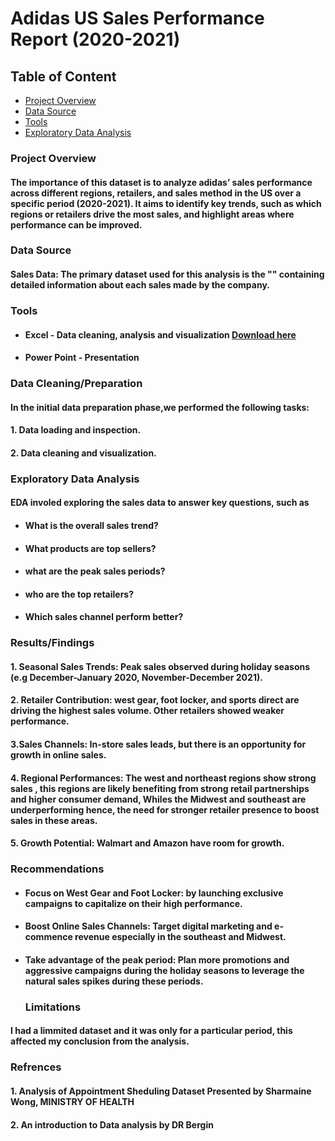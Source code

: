 # Adidas US Sales Performance Report (2020-2021)
## Table of Content
- [Project Overview](#project-overview)
- [Data Source](#data-source)
- [Tools](#tools)
- [Exploratory Data Analysis](#exploratory-data-analysis)

### Project Overview
#### The importance of this dataset is to analyze adidas’ sales performance across different regions, retailers, and sales method in the US over a specific period (2020-2021). It aims to identify key trends, such as which regions or retailers drive the most sales, and highlight areas where performance can be improved. 

### Data Source
#### Sales Data: The primary dataset used for this analysis is the "" containing detailed information about each sales made by the company.

### Tools
 - #### Excel - Data cleaning, analysis and visualization [Download here](https://youtu.be/5eLtjO2Hfs0?si=1PGhKUuRtuWJKDbd)
 - #### Power Point - Presentation

### Data Cleaning/Preparation

#### In the initial data preparation phase,we performed the following tasks:

#### 1. Data loading and inspection.
#### 2. Data cleaning and visualization.

### Exploratory Data Analysis
#### EDA involed exploring the sales data to answer key questions, such as
 - #### What is the overall sales trend?
 - #### What products are top sellers?
 - #### what are the peak sales periods?
 - #### who are the top retailers?
 - #### Which sales channel perform better?

### Results/Findings
#### 1. Seasonal Sales Trends: Peak sales observed during holiday seasons (e.g December-January 2020, November-December 2021).

#### 2. Retailer Contribution: west gear, foot locker, and sports direct are driving the highest sales volume. Other retailers showed weaker performance.
#### 3.Sales Channels: In-store sales leads, but there is an opportunity for growth in online sales.
#### 4. Regional Performances: The west and northeast regions show strong sales , this regions are likely benefiting from strong retail partnerships and higher consumer demand, Whiles the Midwest and southeast are underperforming hence, the need for stronger retailer presence to boost sales in these areas.
#### 5. Growth Potential: Walmart and Amazon have room for growth.

### Recommendations
- #### Focus on West Gear and Foot Locker: by launching exclusive campaigns to capitalize on their high performance.
- #### Boost Online Sales Channels: Target digital marketing and e-commence revenue especially in the southeast and Midwest.
- #### Take advantage of the peak period: Plan more promotions and aggressive campaigns during the holiday seasons to leverage the natural sales spikes during these periods.
  ### Limitations
 #### I had a limmited dataset and it was only for a particular period, this affected my conclusion from the analysis.

 ### Refrences
#### 1. Analysis of Appointment Sheduling Dataset Presented by Sharmaine Wong, MINISTRY OF HEALTH
#### 2. An introduction to Data analysis by DR Bergin
 
  







